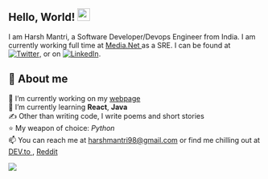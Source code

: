   ## Hello, World! <img src="wave.gif" width="25px" />
I am Harsh Mantri, a Software Developer/Devops Engineer from India. 
I am currently working full time at <a href="https://www.media.net"> Media.Net </a> as a SRE. I can be found at [![Twitter][1.2]][1],  or on [![LinkedIn][3.2]][3].

## &#128102; About me
🔭 I’m currently working on my <a href="https://harshmantri.github.io"> webpage </a> <br>
🌱 I’m currently learning **React**, **Java** <br>
✍ Other than writing code, I write poems and short stories <br>
⭐	My weapon of choice: *Python* <br>
📫 You can reach me at harshmantri98@gmail.com or find me chilling out at <a href="https://dev.to/harshmantri"> DEV.to </a>, <a href="https://www.reddit.com/user/wizard_sphinx/"> Reddit </a> <br>



![](https://endj7n3uel3qbxu.m.pipedream.net)

[1.1]: http://i.imgur.com/tXSoThF.png (twitter)
[2.1]: http://i.imgur.com/0o48UoR.png (github)

[1.2]: http://i.imgur.com/wWzX9uB.png (twitter)
[2.2]: http://i.imgur.com/9I6NRUm.png (github)
[3.2]: https://raw.githubusercontent.com/MartinHeinz/MartinHeinz/master/linkedin-3-16.png (LinkedIn icon without padding)

[1]: https://twitter.com/CheesyHypocrisy
[2]: https://github.com/HarshMantri
[3]: https://www.linkedin.com/in/wizardsphinx

